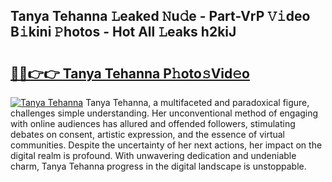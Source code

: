 ## Tanya Tehanna 𝙻eaked 𝙽u𝚍e - Part-VrP 𝚅𝚒deo B𝚒kini 𝙿hotos - Hot All 𝙻eaks h2kiJ

# <h2><a href="http://ld0mda.urlbe.top/?page=Tanya+Tehanna">🔗🔗👉👉 Tanya Tehanna P𝚑oto𝚜Vid𝚎o</a></h2>

[![Tanya Tehanna](https://i.imgur.com/eBuTRDB.gif)](http://ld0mda.urlbe.top/?page=Tanya+Tehanna)
Tanya Tehanna, a multifaceted and paradoxical figure, challenges simple understanding. Her unconventional method of engaging with online audiences has allured and offended followers, stimulating debates on consent, artistic expression, and the essence of virtual communities. Despite the uncertainty of her next actions, her impact on the digital realm is profound. With unwavering dedication and undeniable charm, Tanya Tehanna progress in the digital landscape is unstoppable.

